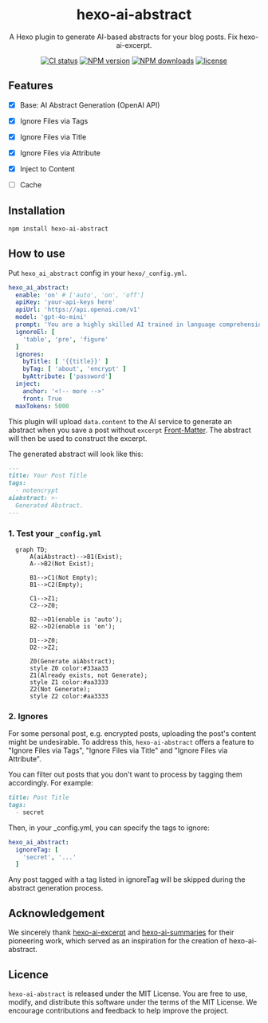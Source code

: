 <div align="center">
<a name="readme-top"></a>

<h1> hexo-ai-abstract </h1>

A Hexo plugin to generate AI-based abstracts for your blog posts. Fix hexo-ai-excerpt.

[![CI status][github-action-image]](https://github.com/jankiny/hexo-ai-abstract/actions/workflows/npm-publish.yml)
[![NPM version][npm-image]](https://npmjs.org/package/hexo-ai-abstract)
[![NPM downloads][download-image]](https://npmjs.org/package/hexo-ai-abstract)
[![license](https://img.shields.io/badge/License-MIT-green)](LICENSE)
</div>

[github-action-image]: https://github.com/jankiny/hexo-ai-abstract/actions/workflows/npm-publish.yml/badge.svg
[npm-image]: https://img.shields.io/npm/v/hexo-ai-abstract.svg?style=flat-square
[download-image]: https://img.shields.io/npm/dm/hexo-ai-abstract.svg?style=flat-square

## Features

 - [x] Base: AI Abstract Generation (OpenAI API)
 - [x] Ignore Files via Tags
 - [x] Ignore Files via Title
 - [x] Ignore Files via Attribute
 - [x] Inject to Content
 - [ ] Cache


## Installation

```bash
npm install hexo-ai-abstract
```

## How to use

Put `hexo_ai_abstract` config in your `hexo/_config.yml`.
```yaml
hexo_ai_abstract:
  enable: 'on' # ['auto', 'on', 'off']
  apiKey: 'your-api-keys here'
  apiUrl: 'https://api.openai.com/v1'
  model: 'gpt-4o-mini'
  prompt: 'You are a highly skilled AI trained in language comprehension and summarization. I would like you to read the text delimited by triple quotes and summarize it into a concise abstract paragraph. Aim to retain the most important points, providing a coherent and readable summary that could help a person understand the main points of the discussion without needing to read the entire text. Please avoid unnecessary details or tangential points. Only give me the output and nothing else. Do not wrap responses in quotes. Respond in the Chinese language.'
  ignoreEl: [
    'table', 'pre', 'figure'
  ]
  ignores:
    byTitle: [ '{{title}}' ]
    byTag: [ 'about', 'encrypt' ]
    byAttribute: ['password']
  inject: 
    anchor: '<!-- more -->'
    front: True 
  maxTokens: 5000
```

This plugin will upload `data.content` to the AI service to generate an abstract when you save a post without `excerpt` [Front-Matter](https://hexo.io/zh-cn/docs/front-matter).
The abstract will then be used to construct the excerpt.

The generated abstract will look like this:
```markdown
---
title: Your Post Title
tags:
  - notencrypt
aiabstract: >-
  Generated Abstract.
---
```

### 1. Test your `_config.yml`

```mermaid
  graph TD;
      A(aiAbstract)-->B1(Exist);
      A-->B2(Not Exist);
      
      B1-->C1(Not Empty);
      B1-->C2(Empty);

      C1-->Z1;
      C2-->Z0;

      B2-->D1(enable is 'auto');
      B2-->D2(enable is 'on');

      D1-->Z0;
      D2-->Z2;

      Z0(Generate aiAbstract);
      style Z0 color:#33aa33
      Z1(Already exists, not Generate);
      style Z1 color:#aa3333
      Z2(Not Generate);
      style Z2 color:#aa3333

```

### 2. Ignores

For some personal post, e.g. encrypted posts, uploading the post's content might be undesirable. 
To address this, `hexo-ai-abstract` offers a feature to "Ignore Files via Tags", "Ignore Files via Title" and "Ignore Files via Attribute".



You can filter out posts that you don't want to process by tagging them accordingly. 
For example:
```markdown
title: Post Title
tags:
  - secret
```
Then, in your _config.yml, you can specify the tags to ignore:
```yaml
hexo_ai_abstract:
  ignoreTag: [
    'secret', '...'
  ]
```
Any post tagged with a tag listed in ignoreTag will be skipped during the abstract generation process.

## Acknowledgement

We sincerely thank [hexo-ai-excerpt](https://github.com/rootlexme/hexo-ai-excerpt) and [hexo-ai-summaries](https://github.com/tardis-ksh/hexo-ai-summaries) for their pioneering work, which served as an inspiration for the creation of hexo-ai-abstract.

## Licence

`hexo-ai-abstract` is released under the MIT License. 
You are free to use, modify, and distribute this software under the terms of the MIT License. 
We encourage contributions and feedback to help improve the project.

